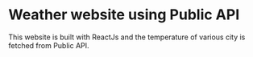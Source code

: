 # Weather website using Public API

This website is built with ReactJs and the temperature of various city is fetched from Public API.